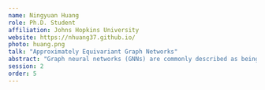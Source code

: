 ```yaml
---
name: Ningyuan Huang
role: Ph.D. Student
affiliation: Johns Hopkins University
website: https://nhuang37.github.io/
photo: huang.png
talk: "Approximately Equivariant Graph Networks"
abstract: "Graph neural networks (GNNs) are commonly described as being permutation equivariant with respect to node relabeling in the graph. This symmetry of GNNs is often compared to the translation equivariance of Euclidean convolution neural networks (CNNs). However, these two symmetries are fundamentally different: The translation equivariance of CNNs corresponds to active symmetries, whereas the permutation equivariance of GNNs corresponds to passive symmetries. In this talk, we focus on the active symmetries of GNNs, by considering a learning setting where signals are supported on a fixed graph. In this case, the natural symmetries of GNNs are the automorphisms of the graph. Since real-world graphs tend to be asymmetric, we relax the notion of symmetries by formalizing approximate symmetries via graph coarsening. We propose approximately equivariant graph networks to implement these symmetries and investigate the symmetry model selection problem. We theoretically and empirically show a bias-variance tradeoff between the loss in expressivity and the gain in the regularity of the learned estimator, depending on the chosen symmetry group."
session: 2
order: 5
---
```

